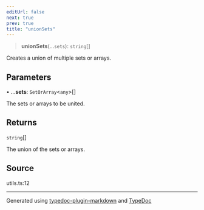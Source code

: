 ```yaml
---
editUrl: false
next: true
prev: true
title: "unionSets"
---
```


> **unionSets**(...`sets`): `string`[]

Creates a union of multiple sets or arrays.

## Parameters

• ...**sets**: `SetOrArray`\<`any`\>[]

The sets or arrays to be united.

## Returns

`string`[]

The union of the sets or arrays.

## Source

utils.ts:12

***

Generated using [typedoc-plugin-markdown](https://www.npmjs.com/package/typedoc-plugin-markdown) and [TypeDoc](https://typedoc.org/)
